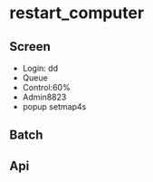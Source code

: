 # restart_computer

## Screen 
  * Login:
      dd
  * Queue
  * Control:60%
  * Admin8823
  * popup setmap4s
  
## Batch

## Api
